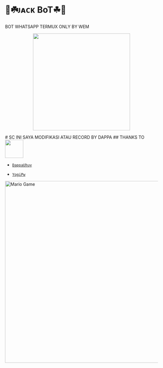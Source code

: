 # 🤖☘️ᴊᴀᴄᴋ BoT☘🤖

BOT WHATSAPP TERMUX ONLY BY WEM

<p align="center">

<img src = "https://avatars.githubusercontent.com/u/74690366?s=400&u=8b0bd80d74c7b7376382ed5b07a61527c9f5ae8f&v=4" width="320">

</p>
# SC INI SAYA MODIFIKASI ATAU RECORD BY DAPPA
## THANKS TO <img src="https://github.com/TheDudeThatCode/TheDudeThatCode/blob/master/Assets/Handshake.gif" width="60px">

* [`DappaUhuy`](https://github.com/dappauhuy)

* [`YogiPw`](https://github.com/yogipw)



<img src="https://github.com/TheDudeThatCode/TheDudeThatCode/blob/master/Assets/Mario_Gameplay.gif" alt="Mario Game" width="600" />
